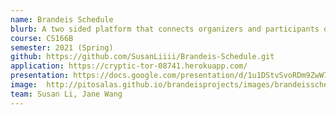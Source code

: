 ```yaml
---
name: Brandeis Schedule
blurb: A two sided platform that connects organizers and participants of student event organizer at Brandeis. Provide a one stop shop of all the resources needed for organizer to schedule and create a new event, and for participants to view and subscribe to events.
course: CS166B
semester: 2021 (Spring)
github: https://github.com/SusanLiiii/Brandeis-Schedule.git
application: https://cryptic-tor-08741.herokuapp.com/
presentation: https://docs.google.com/presentation/d/1u1DStvSvoRDm9ZwW7izeP2PTdt0Bvpv3JaRNdbf8VMQ/edit#slide=id.p
image:  http://pitosalas.github.io/brandeisprojects/images/brandeissched.png
team: Susan Li, Jane Wang
---
```


